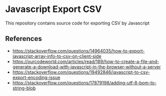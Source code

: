# Javascript Export CSV
This repository contains source code for exporting CSV by Javascript

## References
- https://stackoverflow.com/questions/14964035/how-to-export-javascript-array-info-to-csv-on-client-side
- https://ourcodeworld.com/articles/read/189/how-to-create-a-file-and-generate-a-download-with-javascript-in-the-browser-without-a-server
- https://stackoverflow.com/questions/19492846/javascript-to-csv-export-encoding-issue
- https://stackoverflow.com/questions/17879198/adding-utf-8-bom-to-string-blob

